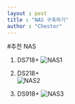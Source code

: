 ```yaml
---
layout : post
title : "NAS 구축하기"
author : "Chester"
---
```


#추천 NAS 

1. DS718+
![NAS1](https://www.synology.com/api/products/getPhoto?product=DS718%2B&type=img_s&sort=0 "NAS1")

2. DS218+  
![NAS2](https://www.synology.com/api/products/getPhoto?product=DS218%2B&type=img_s&sort=0 "NAS2")
3. DS918+
![NAS3](https://www.synology.com/api/products/getPhoto?product=DS918%2B&type=img_s&sort=0 "NAS3")
